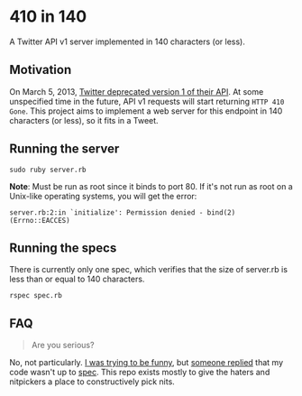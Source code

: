 410 in 140
==========
A Twitter API v1 server implemented in 140 characters (or less).

Motivation
----------
On March 5, 2013, [Twitter deprecated version 1 of their API][sadness]. At some
unspecified time in the future, API v1 requests will start returning `HTTP 410
Gone`. This project aims to implement a web server for this endpoint in 140
characters (or less), so it fits in a Tweet.

[sadness]: https://dev.twitter.com/blog/planning-for-api-v1-retirement

Running the server
------------------
	sudo ruby server.rb

**Note**: Must be run as root since it binds to port 80. If it's not run as
root on a Unix-like operating systems, you will get the error:

	server.rb:2:in `initialize': Permission denied - bind(2) (Errno::EACCES)

Running the specs
-----------------
There is currently only one spec, which verifies that the size of server.rb is
less than or equal to 140 characters.

	rspec spec.rb

FAQ
---
> Are you serious?

No, not particularly. [I was trying to be funny][tweet], but [someone
replied][judofyr] that my code wasn't up to [spec][]. This repo exists mostly
to give the haters and nitpickers a place to constructively pick nits.

[tweet]: https://twitter.com/sferik/status/309207114050568192
[judofyr]: https://twitter.com/judofyr/status/309235306547273728
[spec]: http://www.ietf.org/rfc/rfc2616.txt

